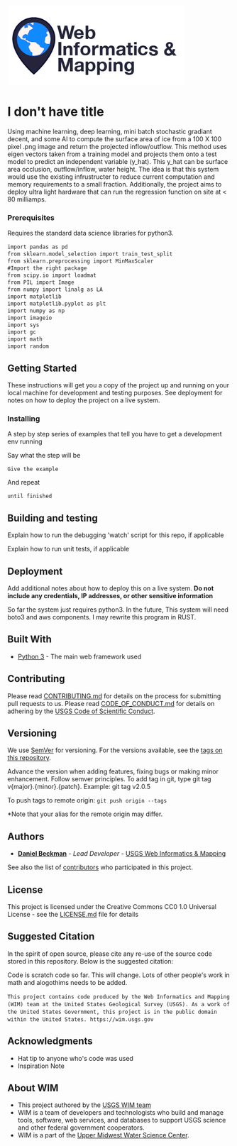 ![WiM](wimlogo.png)


# I don't have title

Using machine learning, deep learning, mini batch stochastic gradiant decent, and some AI to compute the surface area of ice from a 100 X 100 pixel .png image and return the projected inflow/outflow. This method uses eigen vectors taken from a training model and projects them onto a test model to predict an independent variable (y_hat). This y_hat can be surface area occlusion, outflow/inflow, water height. The idea is that this system would use the existing infrustructer to reduce current computation and memory requirements to a small fraction. Additionally, the project aims to deploy ultra light hardware that can run the regression function on site at < 80 milliamps. 

### Prerequisites

Requires the standard data science libraries for python3. 

```
import pandas as pd
from sklearn.model_selection import train_test_split
from sklearn.preprocessing import MinMaxScaler
#Import the right package
from scipy.io import loadmat
from PIL import Image
from numpy import linalg as LA
import matplotlib
import matplotlib.pyplot as plt
import numpy as np
import imageio
import sys
import gc
import math
import random
```

## Getting Started

These instructions will get you a copy of the project up and running on your local machine for development and testing purposes. See deployment for notes on how to deploy the project on a live system.

### Installing

A step by step series of examples that tell you have to get a development env running

Say what the step will be

```
Give the example
```

And repeat

```
until finished
```

## Building and testing

Explain how to run the debugging 'watch' script for this repo, if applicable

Explain how to run unit tests, if applicable

## Deployment

Add additional notes about how to deploy this on a live system. **Do not include any credentials, IP addresses, or other sensitive information**

So far the system just requires python3. In the future, This system will need boto3 and aws components. I may rewrite this program in RUST.


## Built With

* [Python 3](https://python.og/) - The main web framework used

## Contributing

Please read [CONTRIBUTING.md](CONTRIBUTING.md) for details on the process for submitting pull requests to us. Please read [CODE_OF_CONDUCT.md](CODE_OF_CONDUCT.md) for details on adhering by the [USGS Code of Scientific Conduct](https://www2.usgs.gov/fsp/fsp_code_of_scientific_conduct.asp).

## Versioning

We use [SemVer](http://semver.org/) for versioning. For the versions available, see the [tags on this repository](../../tags). 

Advance the version when adding features, fixing bugs or making minor enhancement. Follow semver principles. To add tag in git, type git tag v{major}.{minor}.{patch}. Example: git tag v2.0.5

To push tags to remote origin: `git push origin --tags`

*Note that your alias for the remote origin may differ.

## Authors

* **[Daniel Beckman](PROFILE_PAGE_URL_HERE)**  - *Lead Developer* - [USGS Web Informatics & Mapping](https://wim.usgs.gov/)

See also the list of [contributors](../../graphs/contributors) who participated in this project.

## License

This project is licensed under the Creative Commons CC0 1.0 Universal License - see the [LICENSE.md](LICENSE.md) file for details

## Suggested Citation
In the spirit of open source, please cite any re-use of the source code stored in this repository. Below is the suggested citation:

Code is scratch code so far. This will change. Lots of other people's work in math and alogothims needs to be added.

`This project contains code produced by the Web Informatics and Mapping (WIM) team at the United States Geological Survey (USGS). As a work of the United States Government, this project is in the public domain within the United States. https://wim.usgs.gov`


## Acknowledgments

* Hat tip to anyone who's code was used
* Inspiration Note 

## About WIM
* This project authored by the [USGS WIM team](https://wim.usgs.gov)
* WIM is a team of developers and technologists who build and manage tools, software, web services, and databases to support USGS science and other federal government cooperators.
* WIM is a part of the [Upper Midwest Water Science Center](https://www.usgs.gov/centers/wisconsin-water-science-center).

